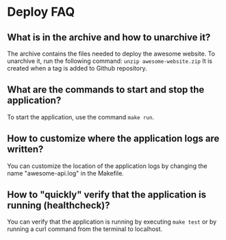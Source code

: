 # Deploy FAQ

## What is in the archive and how to unarchive it?

The archive contains the files needed to deploy the awesome website.
To unarchive it, run the following command: `unzip awesome-website.zip`
It is created when a tag is added to Github repository.

## What are the commands to start and stop the application?

To start the application, use the command `make run`.

## How to customize where the application logs are written?

You can customize the location of the application logs by changing
the name "awesome-api.log" in the Makefile.

## How to "quickly" verify that the application is running (healthcheck)?

You can verify that the application is running by executing `make test`
or by running a curl command from the terminal to localhost.
